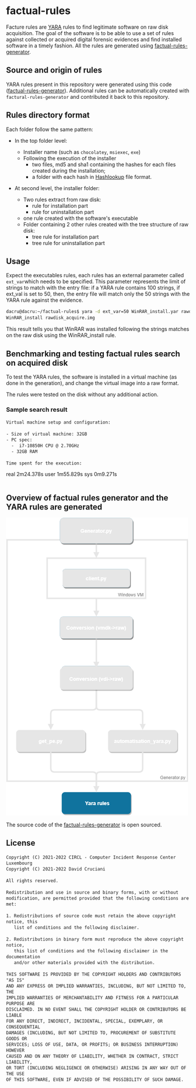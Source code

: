 # factual-rules

Facture rules are [YARA](https://yara.readthedocs.io/en/stable/) rules to find legitimate software on raw disk acquisition. The goal of the software is to be able to use a set of rules against collected or acquired digital forensic evidences and find installed software in a timely fashion. All the rules are generated using [factual-rules-generator](https://github.com/CIRCL/factual-rules-generator).

## Source and origin of rules 

YARA rules present in this repository were generated using this code ([factual-rules-generator](https://github.com/CIRCL/factual-rules-generator)). Additional
rules can be automatically created with `factural-rules-generator` and contributed it back to this repository.

## Rules directory format

Each folder follow the same pattern:

- In the top folder level:

  - Installer name (such as `chocolatey`, `msiexec`, `exe`)
  - Following the execution of the installer 
    - two files, md5 and sha1 containing the hashes for each files created during the installation;
    - a folder with each hash in [Hashlookup](https://github.com/hashlookup/hashlookup-forensic-analyser) file format.

- At second level, the installer folder:

  - Two rules extract from raw disk:
    - rule for installation part
    - rule for uninstallation part
  - one rule created with the software's executable
  - Folder containing 2 other rules created with the tree structure of raw disk:
    - tree rule for installation part
    - tree rule for uninstallation part

## Usage

Expect the executables rules, each rules has an external parameter called `ext_var`which needs to be specified. This parameter represents the limit of strings to match with the entry file:  if a YARA rule contains 100 strings, if ext_val is set to 50, then, the entry file will match only the 50 strings with the YARA rule against the evidence. 

~~~bash
dacru@dacru:~/factual-rules$ yara -d ext_var=50 WinRAR_install.yar rawdisk_acquire.img
WinRAR_install rawdisk_acquire.img 
~~~

This result tells you that WinRAR was installed following the strings matches on the raw disk using the WinRAR_install rule.

## Benchmarking and testing factual rules search on acquired disk

To test the YARA rules, the software is installed in a virtual machine (as done in the generation), and change the virtual image into a raw format. 

The rules were tested on the disk without any additional action.

### Sample search result

~~~
Virtual machine setup and configuration: 

- Size of virtual machine: 32GB
- PC spec:
  -  i7-10850H CPU @ 2.70GHz
  - 32GB RAM

Time spent for the execution:

~~~
real	2m24.378s
user	1m55.829s
sys		0m9.271s
~~~
~~~

## Overview of factual rules generator and the YARA rules are generated 

![Overview of factual rules generator](https://github.com/CIRCL/factual-rules/blob/main/img/YaraRule.png?raw=true)

The source code of the [factual-rules-generator](https://github.com/CIRCL/factual-rules-generator) is open sourced.

## License

~~~
Copyright (C) 2021-2022 CIRCL - Computer Incident Response Center Luxembourg
Copyright (C) 2021-2022 David Cruciani

All rights reserved.

Redistribution and use in source and binary forms, with or without
modification, are permitted provided that the following conditions are met:

1. Redistributions of source code must retain the above copyright notice, this
   list of conditions and the following disclaimer.

2. Redistributions in binary form must reproduce the above copyright notice,
   this list of conditions and the following disclaimer in the documentation
   and/or other materials provided with the distribution.

THIS SOFTWARE IS PROVIDED BY THE COPYRIGHT HOLDERS AND CONTRIBUTORS "AS IS"
AND ANY EXPRESS OR IMPLIED WARRANTIES, INCLUDING, BUT NOT LIMITED TO, THE
IMPLIED WARRANTIES OF MERCHANTABILITY AND FITNESS FOR A PARTICULAR PURPOSE ARE
DISCLAIMED. IN NO EVENT SHALL THE COPYRIGHT HOLDER OR CONTRIBUTORS BE LIABLE
FOR ANY DIRECT, INDIRECT, INCIDENTAL, SPECIAL, EXEMPLARY, OR CONSEQUENTIAL
DAMAGES (INCLUDING, BUT NOT LIMITED TO, PROCUREMENT OF SUBSTITUTE GOODS OR
SERVICES; LOSS OF USE, DATA, OR PROFITS; OR BUSINESS INTERRUPTION) HOWEVER
CAUSED AND ON ANY THEORY OF LIABILITY, WHETHER IN CONTRACT, STRICT LIABILITY,
OR TORT (INCLUDING NEGLIGENCE OR OTHERWISE) ARISING IN ANY WAY OUT OF THE USE
OF THIS SOFTWARE, EVEN IF ADVISED OF THE POSSIBILITY OF SUCH DAMAGE.
~~~










